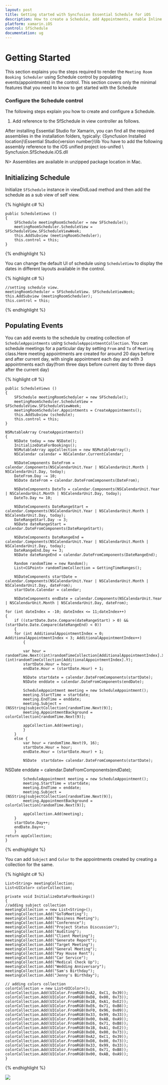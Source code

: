 ```yaml
---
layout: post
title: Getting started with Syncfusion Essential Schedule for iOS
description: How to create a Schedule, add Appointments, enable Inline and other functionalities
platform: xamarin.iOS
control: SfSchedule
documentation: ug
---
```


# Getting Started

This section explains you the steps required to render the `Meeting Room Booking Scheduler` using Schedule control by populating events(appointments) in the control. This section covers only the minimal features that you need to know to get started with the Schedule

### Configure the Schedule control

The following steps explain you how to create and configure a Schedule.

1. Add reference to the SfSchedule in view controller as follows.

After installing Essential Studio for Xamarin, you can find all the required assemblies in the installation folders, typically: {Syncfusion Installed location}\Essential Studio{version number}\lib
You have to add the following assembly reference to the iOS unified project ios-unifed \ Syncfusion.SfSchedule.iOS.dll

N> Assemblies are available in unzipped package location in Mac.

## Initializing Schedule

Initialize `SfSchedule` instance in viewDidLoad method and then add the schedule as a sub view of  self view.

{% highlight c# %}

    public ScheduleViews ()
    {
        SFSchedule meetingRoomScheduler = new SFSchedule();
        meetingRoomScheduler.ScheduleView = SFScheduleView.SFScheduleViewWeek;
        this.AddSubview (meetingRoomScheduler);
        this.control = this;
    }

{% endhighlight %}

You can change the default UI of schedule using `ScheduleView` to display the dates in different layouts available in the control.

{% highlight c# %}

    //setting schedule view.
    meetingRoomScheduler = SFScheduleView. SFScheduleViewWeek;
    this.AddSubview (meetingRoomScheduler);
    this.control = this;

{% endhighlight %}

## Populating Events

You can add events to the schedule by creating collection of `ScheduleAppointments` using `ScheduleAppointmentCollection`. You can schedule meetings for a particular day by setting `From` and `To` of `Meeting` class.Here meeting appointments are created for around 20 days before and after current day, with single appointment each day and with 3 appointments each day(from three days before current day to three days after the current day)


{% highlight c# %}

    public ScheduleViews ()
    {
        SFSchedule meetingRoomScheduler = new SFSchedule();
        meetingRoomScheduler.ScheduleView = SFScheduleView.SFScheduleViewWeek;
        meetingRoomScheduler.Appointments = CreateAppointments();
        this.AddSubview (schedule);
        this.control = this;
    }
    
    NSMutableArray CreateAppointments()
    {
        NSDate today = new NSDate();
        InitializeDataForBookings();
        NSMutableArray appCollection = new NSMutableArray();
        NSCalendar calendar = NSCalendar.CurrentCalendar;

        NSDateComponents DateFrom = calendar.Components(NSCalendarUnit.Year | NSCalendarUnit.Month | NSCalendarUnit.Day, today);			
        DateFrom.Day -= 10;
        NSDate dateFrom = calendar.DateFromComponents(DateFrom);

        NSDateComponents DateTo = calendar.Components(NSCalendarUnit.Year | NSCalendarUnit.Month | NSCalendarUnit.Day, today);
        DateTo.Day += 10;

        NSDateComponents DateRangeStart = calendar.Components(NSCalendarUnit.Year | NSCalendarUnit.Month | NSCalendarUnit.Day, today);
        DateRangeStart.Day -= 3;
        NSDate dateRangeStart = calendar.DateFromComponents(DateRangeStart);

        NSDateComponents DateRangeEnd = calendar.Components(NSCalendarUnit.Year | NSCalendarUnit.Month | NSCalendarUnit.Day, today);
        DateRangeEnd.Day += 3;
        NSDate dateRangeEnd = calendar.DateFromComponents(DateRangeEnd);

        Random randomTime = new Random();
        List<CGPoint> randomTimeCollection = GettingTimeRanges();

        NSDateComponents startDate = calendar.Components(NSCalendarUnit.Year | NSCalendarUnit.Month | NSCalendarUnit.Day, dateFrom);
        startDate.Calendar = calendar;

        NSDateComponents endDate = calendar.Components(NSCalendarUnit.Year | NSCalendarUnit.Month | NSCalendarUnit.Day, dateFrom);

    for (int dateIndex = -10; dateIndex <= 11;dateIndex++)
    {
        if ((startDate.Date.Compare(dateRangeStart) > 0) && (startDate.Date.Compare(dateRangeEnd) < 0))
        {
        for (int AdditionalAppointmentIndex = 0; AdditionalAppointmentIndex < 3; AdditionalAppointmentIndex++)
            {
            
            var hour = randomTime.Next((int)randomTimeCollection[AdditionalAppointmentIndex].X, (int)randomTimeCollection[AdditionalAppointmentIndex].Y);
            startDate.Hour = hour;
            endDate.Hour = (startDate.Hour) + 1;

            NSDate startdate = calendar.DateFromComponents(startDate);
            NSDate enddate = calendar.DateFromComponents(endDate);

            ScheduleAppointment meeting = new ScheduleAppointment();
            meeting.StartTime = startdate;
            meeting.EndTime = enddate;
            meeting.Subject = (NSString)subjectCollection[randomTime.Next(9)];
            meeting.AppointmentBackground = colorCollection[randomTime.Next(9)];

            appCollection.Add(meeting);
            }
        }
        else {
            var hour = randomTime.Next(9, 16);
            startDate.Hour = hour;
            endDate.Hour = (startDate.Hour) + 1;
            
            NSDate  startdate= calendar.DateFromComponents(startDate);
NSDate enddate = calendar.DateFromComponents(endDate);

            ScheduleAppointment meeting = new ScheduleAppointment();
            meeting.StartTime = startdate;
            meeting.EndTime = enddate;
            meeting.Subject = (NSString)subjectCollection[randomTime.Next(9)];
            meeting.AppointmentBackground = colorCollection[randomTime.Next(9)];

            appCollection.Add(meeting);
        }
        startDate.Day++;
        endDate.Day++;
        }
    return appCollection;
    }
    
{% endhighlight %}

You can add `Subject` and `Color` to the appointments created by creating a collection for the same.

{% highlight c# %}
    
    List<String> meetingCollection;
    List<UIColor> colorCollection;

    private void InitializeDataForBookings()
    {
    //adding subject collection
    meetingCollection = new List<String>();
    meetingCollection.Add("GoToMeeting");
    meetingCollection.Add("Business Meeting");
    meetingCollection.Add("Conference");
    meetingCollection.Add("Project Status Discussion");
    meetingCollection.Add("Auditing");
    meetingCollection.Add("Client Meeting");
    meetingCollection.Add("Generate Report");
    meetingCollection.Add("Target Meeting");
    meetingCollection.Add("General Meeting");
    meetingCollection.Add("Pay House Rent");
    meetingCollection.Add("Car Service");
    meetingCollection.Add("Medical Check Up");
    meetingCollection.Add("Wedding Anniversary");
    meetingCollection.Add("Sam's Birthday");
    meetingCollection.Add("Jenny's Birthday");

    // adding colors collection
    colorCollection = new List<UIColor>();
    colorCollection.Add(UIColor.FromRGB(0xA2, 0xC1, 0x39));
    colorCollection.Add(UIColor.FromRGB(0xD8, 0x00, 0x73));
    colorCollection.Add(UIColor.FromRGB(0x1B, 0xA1, 0xE2));
    colorCollection.Add(UIColor.FromRGB(0xE6, 0x71, 0xB8));
    colorCollection.Add(UIColor.FromRGB(0xF0, 0x96, 0x09));
    colorCollection.Add(UIColor.FromRGB(0x33, 0x99, 0x33));
    colorCollection.Add(UIColor.FromRGB(0x00, 0xAB, 0xA9));
    colorCollection.Add(UIColor.FromRGB(0xE6, 0x71, 0xB8));
    colorCollection.Add(UIColor.FromRGB(0x1B, 0xA1, 0xE2));
    colorCollection.Add(UIColor.FromRGB(0xD8, 0x00, 0x73));
    colorCollection.Add(UIColor.FromRGB(0xA2, 0xC1, 0x39));
    colorCollection.Add(UIColor.FromRGB(0xD8, 0x00, 0x73));
    colorCollection.Add(UIColor.FromRGB(0x33, 0x99, 0x33));
    colorCollection.Add(UIColor.FromRGB(0xE6, 0x71, 0xB8));
    colorCollection.Add(UIColor.FromRGB(0x00, 0xAB, 0xA9));
    }

{% endhighlight %}

![](GettingStarted_images/GettingStarted_iOS.jpeg)
